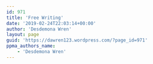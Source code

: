 ```yaml
---
id: 971
title: 'Free Writing'
date: '2019-02-24T22:03:14+00:00'
author: 'Desdemona Wren'
layout: page
guid: 'https://dawren123.wordpress.com/?page_id=971'
ppma_authors_name:
    - 'Desdemona Wren'
---
```


